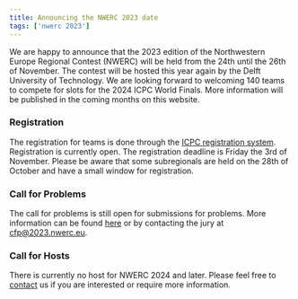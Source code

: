 ```yaml
---
title: Announcing the NWERC 2023 date
tags: ['nwerc 2023']
---
```

We are happy to announce that the 2023 edition of the Northwestern Europe Regional Contest (NWERC) will be held from the
24th until the 26th of November. The contest will be hosted this year again by the Delft University of Technology. We are
looking forward to welcoming 140 teams to compete for slots for the 2024 ICPC World Finals. More information will be
published in the coming months on this website.

### Registration

The registration for teams is done through
the [ICPC registration system](https://icpc.global/regionals/finder/Northwestern-Europe-2024).
Registration is currently open. The registration deadline is Friday the 3rd of November. Please be aware that some
subregionals are held on the 28th of October and have a small window for registration.

### Call for Problems

The call for problems is still open for submissions for problems.
More information can be found [here](/cfp) or by contacting the jury at cfp@2023.nwerc.eu.


### Call for Hosts 
There is currently no host for NWERC 2024 and later. Please feel free to [contact](/contact) us if you are interested or require
more information.
